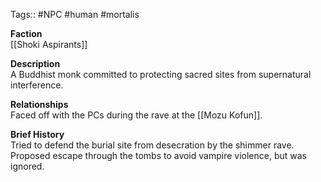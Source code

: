Tags:: #NPC #human #mortalis

**Faction**  
[[Shoki Aspirants]]

**Description**  
A Buddhist monk committed to protecting sacred sites from supernatural interference.

**Relationships**  
Faced off with the PCs during the rave at the [[Mozu Kofun]].

**Brief History**  
Tried to defend the burial site from desecration by the shimmer rave. Proposed escape through the tombs to avoid vampire violence, but was ignored.